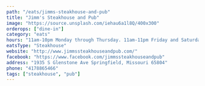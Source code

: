 ```yaml
---
path: "/eats/jimms-steakhouse-and-pub"
title: "Jimm's Steakhouse and Pub"
image: "https://source.unsplash.com/iehau6a1l8Q/400x300"
orderops: ["dine-in"]
category: "eats"
hours: "11am-10pm Monday through Thursday. 11am-11pm Friday and Saturday. 11am-9pm Sunday"
eatsType: "Steakhouse"
website: "http://www.jimmssteakhouseandpub.com/"
facebook: "https://www.facebook.com/jimmssteakhouseandpub"
address: "1935 S Glenstone Ave Springfield, Missouri 65804"
phone: "4178865466"
tags: ["steakhouse", "pub"]
---
```

